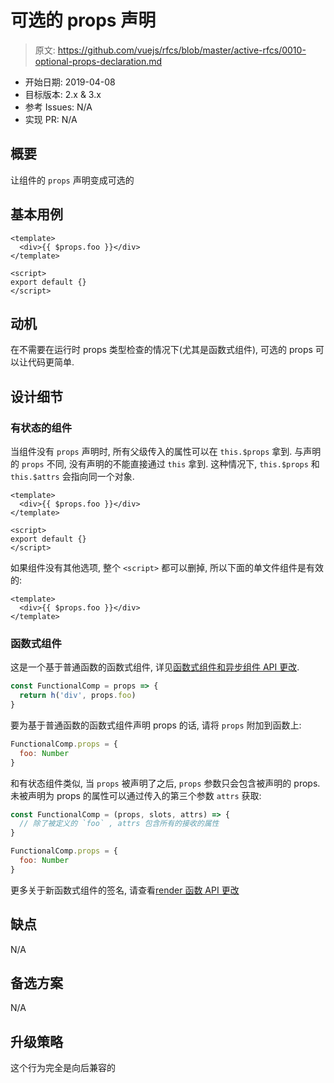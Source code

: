 # 可选的 props 声明

> 原文: <https://github.com/vuejs/rfcs/blob/master/active-rfcs/0010-optional-props-declaration.md>

- 开始日期: 2019-04-08
- 目标版本: 2.x & 3.x
- 参考 Issues: N/A
- 实现 PR: N/A

## 概要

让组件的 `props` 声明变成可选的

## 基本用例

``` vue
<template>
  <div>{{ $props.foo }}</div>
</template>

<script>
export default {}
</script>
```

## 动机

在不需要在运行时 props 类型检查的情况下(尤其是函数式组件), 可选的 props 可以让代码更简单.

## 设计细节

### 有状态的组件

当组件没有 `props` 声明时, 所有父级传入的属性可以在 `this.$props` 拿到. 与声明的 `props` 不同, 没有声明的不能直接通过 `this` 拿到. 这种情况下, `this.$props` 和 `this.$attrs` 会指向同一个对象. 

``` vue
<template>
  <div>{{ $props.foo }}</div>
</template>

<script>
export default {}
</script>
```

如果组件没有其他选项, 整个 `<script>` 都可以删掉, 所以下面的单文件组件是有效的: 

``` vue
<template>
  <div>{{ $props.foo }}</div>
</template>
```

### 函数式组件

这是一个基于普通函数的函数式组件, 详见[函数式组件和异步组件 API 更改](/RFCs/0007-functional-async-api-change.html).

``` js
const FunctionalComp = props => {
  return h('div', props.foo)
}
```

要为基于普通函数的函数式组件声明 props 的话, 请将 `props` 附加到函数上: 

``` js
FunctionalComp.props = {
  foo: Number
}
```

和有状态组件类似, 当 `props` 被声明了之后, `props` 参数只会包含被声明的 props. 未被声明为 props 的属性可以通过传入的第三个参数 `attrs` 获取: 

``` js
const FunctionalComp = (props, slots, attrs) => {
  // 除了被定义的 `foo` , attrs 包含所有的接收的属性
}

FunctionalComp.props = {
  foo: Number
}
```

更多关于新函数式组件的签名, 请查看[render 函数 API 更改](/RFCs/0008-render-function-api-change.html)

## 缺点

N/A

## 备选方案

N/A

## 升级策略

这个行为完全是向后兼容的
